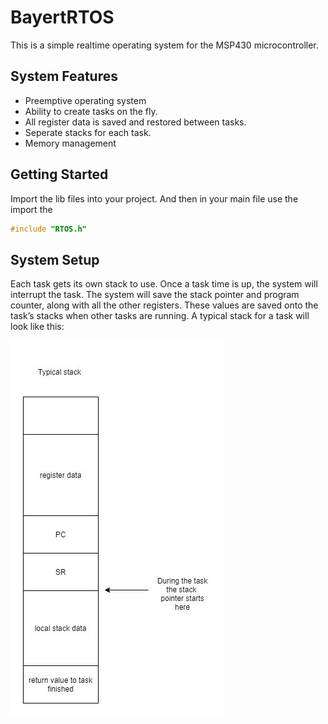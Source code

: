# BayertRTOS
This is a simple realtime operating system for the MSP430 microcontroller. 

## System Features
 * Preemptive operating system
 * Ability to create tasks on the fly.
 * All register data is saved and restored between tasks.
 * Seperate stacks for each task.
 * Memory management

## Getting Started
 Import the lib files into your project. And then in your main file use the import the 
 ```c
 #include "RTOS.h"
 ```

## System Setup

Each task gets its own stack to use. Once a task time is up, the system will interrupt the task. The system will save the stack pointer and program counter, along with all the other registers. These values are saved onto the task’s stacks when other tasks are running. A typical stack for a task will look like this:

![Image of a Typical Stack](./doc/TypicalStack.jpg)

